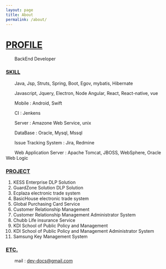 ```yaml
---
layout: page
title: About
permalink: /about/
---
```


# <u>PROFILE</u> 

&nbsp;&nbsp;&nbsp;&nbsp;&nbsp;&nbsp; BackEnd Developer 

### <u>SKILL</u>

&nbsp;&nbsp;&nbsp;&nbsp;&nbsp;&nbsp; Java, Jsp, Struts, Spring, Boot, Egov, mybatis, Hibernate

&nbsp;&nbsp;&nbsp;&nbsp;&nbsp;&nbsp; Javascript, Jquery, Electron, Node Angular, React, React-native, vue

&nbsp;&nbsp;&nbsp;&nbsp;&nbsp;&nbsp; Mobile : Android, Swift 

&nbsp;&nbsp;&nbsp;&nbsp;&nbsp;&nbsp; CI : Jenkens 

&nbsp;&nbsp;&nbsp;&nbsp;&nbsp;&nbsp; Server : Amazone Web Service, unix 

&nbsp;&nbsp;&nbsp;&nbsp;&nbsp;&nbsp; DataBase : Oracle, Mysql, Mssql 

&nbsp;&nbsp;&nbsp;&nbsp;&nbsp;&nbsp; Issue Tracking System : Jira, Redmine  

&nbsp;&nbsp;&nbsp;&nbsp;&nbsp;&nbsp; Web Application Server : Apache Tomcat, JBOSS, WebSphere, Oracle Web Logic 



### <u>PROJECT</u> 

1. KESS Enterprise DLP Solution  
2. GuardZone Solution DLP Solution 
3. Ecplaza electronic trade system 
4. BasicHouse electronic trade system 
5. Global Purchasing Card Service 
6. Customer Relationship Management 
7. Customer Relationship Management Administrator System 
8. Chubb Life insurance Service 
9. KDI School of Public Policy and Management 
10. KDI School of Public Policy and Management Administrator System 
11. Samsung Key Management System 



### <u>ETC.</u>

&nbsp;&nbsp;&nbsp;&nbsp;&nbsp;&nbsp; mail : dev-docs@gmail.com

